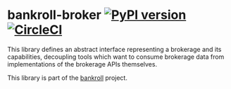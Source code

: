 # bankroll-broker [![PyPI version](https://badge.fury.io/py/bankroll-broker.svg)](https://badge.fury.io/py/bankroll-broker) [![CircleCI](https://circleci.com/gh/bankroll-py/bankroll-broker.svg?style=svg&circle-token=e6296f2cf190b21eb0362b41cde7797aa583eb47)](https://circleci.com/gh/bankroll-py/bankroll-broker)

This library defines an abstract interface representing a brokerage and its capabilities, decoupling tools which want to consume brokerage data from implementations of the brokerage APIs themselves.

This library is part of the [bankroll](https://github.com/bankroll-py) project.
